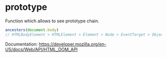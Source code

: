 # prototype

Function which allows to see prototype chain.
```js
ancestors(document.body)
// HTMLBodyElement > HTMLElement > Element > Node > EventTarget > Object
```

Documentation: https://developer.mozilla.org/en-US/docs/Web/API/HTML_DOM_API
